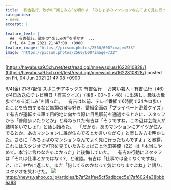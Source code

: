 ```yaml
---
title:  有吉弘行、散歩の“楽しみ方”を明かす　「みちょぱのマンションなんてよく見に行った」  
categories:
- news
excerpt: |
  
feature_text: |
  ##  有吉弘行、散歩の“楽しみ方”を明かす　...
  Fri, 04 Jun 2021 21:47:08  +0900
feature_image: "https://picsum.photos/2560/600?image=733"
image: "https://picsum.photos/2560/600?image=733"
---
```


[https://hayabusa9.5ch.net/test/read.cgi/mnewsplus/1622810828/](https://hayabusa9.5ch.net/test/read.cgi/mnewsplus/1622810828/)
posted on Fri, 04 Jun 2021 21:47:08  +0900

<!--more-->

6/4(金) 21:37配信 スポニチアネックス 有吉弘行 　お笑い芸人・有吉弘行（46）が4日放送のテレビ朝日「有吉クイズ」（後8・00〜9・48）に出演し、趣味の散歩で“ある楽しみ”を語った。 　有吉は以前、テレビ番組で6時間で24キロ歩いたことを告白するなど無類の散歩好き。番組企画の「プライベート密着クイズ」で有吉が運転する車で目的地に向かう際に目黒駅前を通過するときに、スタッフから「普段歩いたりとか」と尋ねられた有吉は「そうですね。この辺は芸能人が結構多いでしょ?」と話し始めた。 　「だから、あのマンションにアイツが住んでるとか、あのマンションに誰が住んでるとか言いながら」と楽しみ方を明かした。さらに「みちょぱのマンションなんてよく見に行ったもんですよ」と暴露。これにはスタジオでVTRを見ていたみちょぱこと池田美優（22）は「本当にやめて。本当に言わなきゃよかった」と後悔していた。 　有吉の行動にスタッフは「それは仕事とかではなく?」と確認。有吉は「仕事では全くなくですね」と、にこやかに返した。また「何してるのかなって気になりますよね」と語り、スタジオを笑わせた。 ![](https://amd-pctr.c.yimg.jp/r/iwiz-amd/20210604-00000272-spnannex-000-4-view.jpg) https://news.yahoo.co.jp/articles/b7af2a1fee5cf5adbcec5e17af6024a38bbbea88
